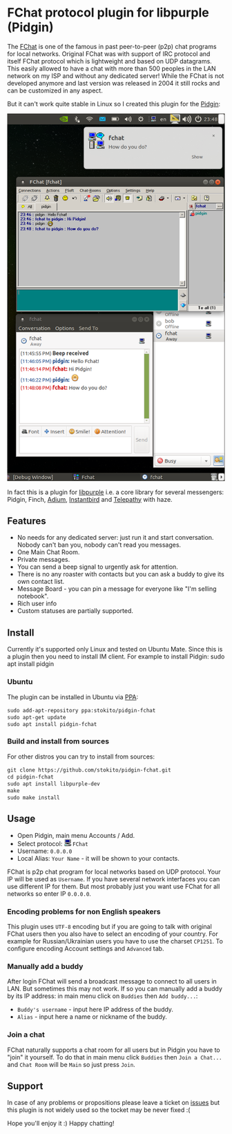 # FChat protocol plugin for libpurple (Pidgin)

The [FChat](http://www.kilievich.com/fchat/) is one of the famous in past peer-to-peer (p2p) chat programs for local networks.
Original FChat was with support of IRC protocol and itself FChat protocol which is lightweight and based on UDP datagrams.
This easily allowed to have a chat with more than 500 peoples in the LAN network on my ISP and without any dedicated server! 
While the FChat is not developed anymore and last version was released in 2004 it still rocks and can be customized in any aspect.

But it can't work quite stable in Linux so I created this plugin for the [Pidgin](https://pidgin.im/):

![](/screenshot.png)

In fact this is a plugin for [libpurple](https://developer.pidgin.im/wiki/WhatIsLibpurple) i.e. a core library for several messengers: Pidgin, Finch, [Adium](https://adium.im/), [Instantbird](http://www.instantbird.com/) and [Telepathy](https://telepathy.freedesktop.org/) with haze.


## Features
* No needs for any dedicated server: just run it and start conversation. Nobody can't ban you, nobody can't read you messages.
* One Main Chat Room.
* Private messages.
* You can send a beep signal to urgently ask for attention.
* There is no any roaster with contacts but you can ask a buddy to give its own contact list.  
* Message Board - you can pin a message for everyone like "I'm selling notebook".
* Rich user info
* Custom statuses are partially supported.

## Install
Currently it's supported only Linux and tested on Ubuntu Mate.
Since this is a plugin then you need to install IM client. For example to install Pidgin:
    sudo apt install pidgin

### Ubuntu
The plugin can be installed in Ubuntu via [PPA](https://code.launchpad.net/~stokito/+archive/ubuntu/pidgin-fchat):

    sudo add-apt-repository ppa:stokito/pidgin-fchat
    sudo apt-get update
    sudo apt install pidgin-fchat

### Build and install from sources
For other distros you can try to install from sources:

    git clone https://github.com/stokito/pidgin-fchat.git
    cd pidgin-fchat
    sudo apt install libpurple-dev
    make
    sudo make install

## Usage

* Open Pidgin, main menu Accounts / Add.
* Select protocol: ![](/share/pixmaps/pidgin/protocols/16/fchat.png) `FChat`
* Username: `0.0.0.0`
* Local Alias: `Your Name` - it will be shown to your contacts.

FChat is p2p chat program for local networks based on UDP protocol.
Your IP will be used as `Username`. If you have several network interfaces you can use different IP for them.
But most probably just you want use FChat for all networks so enter IP `0.0.0.0`.

### Encoding problems for non English speakers
This plugin uses `UTF-8` encoding but if you are going to talk with original FChat users then you also have to select an encoding of your country.
For example for Russian/Ukrainian users you have to use the charset `CP1251`.
To configure encoding Account settings and `Advanced` tab.

### Manually add a buddy 
After login FChat will send a broadcast message to connect to all users in LAN. But sometimes this may not work.
If so you can manually add a buddy by its IP address: in main menu click on `Buddies` then `Add buddy...`:
* `Buddy's username` - input here IP address of the buddy.
* `Alias` - input here a name or nickname of the buddy.

### Join a chat
FChat naturally supports a chat room for all users but in Pidgin you have to "join" it yourself.
To do that in main menu click `Buddies` then `Join a Chat...` and `Chat Room` will be `Main` so just press `Join`. 

## Support
In case of any problems or propositions please leave a ticket on [issues](https://github.com/stokito/pidgin-fchat/issues) but this plugin is not widely used so the tocket may be never fixed :(

Hope you'll enjoy it :) Happy chatting!
